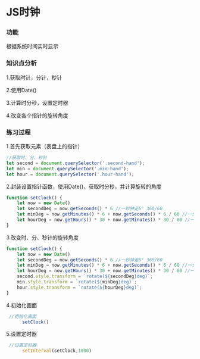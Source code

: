 # JS时钟

### 功能

根据系统时间实时显示

### 知识点分析

1.获取时针，分针，秒针

2.使用Date()

3.计算时分秒，设置定时器

4.改变各个指针的旋转角度

### 练习过程

1.首先获取元素（表盘上的指针）

```js
//获取时、分、秒针
let second = document.querySelector('.second-hand');
let min = document.querySelector('.min-hand');
let hour = document.querySelector('.hour-hand');
```

2.封装设置指针函数，使用Date()，获取时分秒，并计算旋转的角度

```js
function setClock() {
	let now = new Date()
	let secondDeg = now.getSeconds() * 6 //一秒钟走6° 360/60
	let minDeg = now.getMinutes() * 6 + now.getSeconds() * 6 / 60 //一分钟走6° 360/60
	let hourDeg = now.getHours() * 30 + now.getMinutes() * 30 / 60 //一小时走30° 360/12
}
```

3.改变时、分、秒针的旋转角度

```js
function setClock() {
	let now = new Date()
	let secondDeg = now.getSeconds() * 6 //一秒钟走6° 360/60
	let minDeg = now.getMinutes() * 6 + now.getSeconds() * 6 / 60 //一分钟走6° 360/60
	let hourDeg = now.getHours() * 30 + now.getMinutes() * 30 / 60 //一小时走30° 360/12
    second.style.transform = `rotate(${secondDeg}deg)`;
	min.style.transform = `rotate(${minDeg}deg)`;
	hour.style.transform = `rotate(${hourDeg}deg)`;
}

```

4.初始化画面

```js
 //初始化画面
      setClock()
```

5.设置定时器

```js
 //设置定时器
      setInterval(setClock,1000)
```

